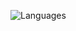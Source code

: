 ![Languages](https://github-readme-stats.vercel.app/api/top-langs/?username=ljt019&layout=compact&langs_count=12&theme=radical)

